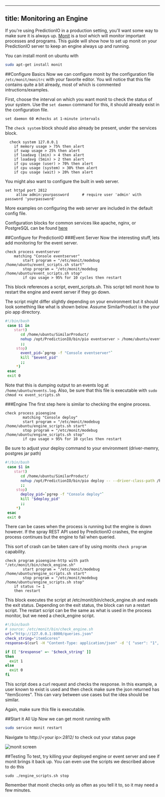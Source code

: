 <!--
Licensed to the Apache Software Foundation (ASF) under one or more
contributor license agreements.  See the NOTICE file distributed with
this work for additional information regarding copyright ownership.
The ASF licenses this file to You under the Apache License, Version 2.0
(the "License"); you may not use this file except in compliance with
the License.  You may obtain a copy of the License at

    http://www.apache.org/licenses/LICENSE-2.0

Unless required by applicable law or agreed to in writing, software
distributed under the License is distributed on an "AS IS" BASIS,
WITHOUT WARRANTIES OR CONDITIONS OF ANY KIND, either express or implied.
See the License for the specific language governing permissions and
limitations under the License.
-->

---
title: Monitoring an Engine
---

If you're using PredictionIO in a production setting, you'll want some way to make sure it is always up. [Monit](https://mmonit.com/monit/) is a tool which will monitor important processes and programs. This guide will show how to set up monit on your PredictionIO server to keep an engine always up and running.

You can install monit on ubuntu with

```bash
sudo apt-get install monit
```

##Configure Basics
Now we can configure monit by the configuration file  `/etc/monit/monitrc` with your favorite editor. You will notice that this file contains quite a bit already, most of which is commented intructions/examples.

First, choose the interval on which you want monit to check the status of your system. Use the `set daemon` command for this, it should already exist in the configuration file.

```
set daemon 60 #checks at 1-minute intervals
```

The `check system` block should also already be present, under the services block. 

```
  check system 127.0.0.1 
    if memory usage > 75% then alert
    if swap usage > 25% then alert
    if loadavg (1min) > 4 then alert
    if loadavg (5min) > 2 then alert
    if cpu usage (user) > 70% then alert
    if cpu usage (system) > 30% then alert
    if cpu usage (wait) > 20% then alert
```

You might also want to configure the built in web server.

```
set httpd port 2812
     allow admin:yourpassword      # require user 'admin' with password 'yourpassword'
```
More examples on configuring the web server are included in the default config file.

Configuration blocks for common services like apache, nginx, or PostgreSQL can be found [here](http://www.stuartellis.eu/articles/monit/) 

##Configure for PredictionIO
###Event Server 
Now the interesting stuff, lets add monitoring for the event server.

```     
check process eventserver
	matching "Console eventserver"
        start program = "/etc/monit/modebug /home/ubuntu/event_scripts.sh start"
        stop program = "/etc/monit/modebug /home/ubuntu/event_scripts.sh stop"
        if cpu usage > 95% for 10 cycles then restart
```
This block references a script, event_scripts.sh. This script tell monit how to restart the engine and event server if they go down. 

The script might differ slightly depending on your environment but it should look something like what is shown below. Assume SimilarProduct is the your pio app directory.

```bash
#!/bin/bash
 case $1 in
    start)
       cd /home/ubuntu/SimilarProduct/
       nohup /opt/PredictionIO/bin/pio eventserver > /home/ubuntu/events.log &
       ;;
     stop) 
       event_pid=`pgrep -f "Console eventserver"`
       kill "$event_pid"
       ;;
     *) 
 esac
 exit 0
``` 
Note that this is dumping output to an events log at `/home/ubuntu/events.log`. Also, be sure that this file is executable with `sudo chmod +x event_scripts.sh`

###Engine
The first step here is similar to checking the engine process. 

```
check process pioengine
        matching "Console deploy"
        start program = "/etc/monit/modebug /home/ubuntu/engine_scripts.sh start"
        stop program = "/etc/monit/modebug /home/ubuntu/engine_scripts.sh stop"
        if cpu usage > 95% for 10 cycles then restart
```
Be sure to adjust your deploy command to your environment (driver-memry, postgres jar path)

```bash
#!/bin/bash
 case $1 in
    start)
       cd /home/ubuntu/SimilarProduct/
       nohup /opt/PredictionIO/bin/pio deploy -- --driver-class-path /home/ubuntu/postgresql-9.4.1208.jre6.jar --driver-memory 16G > /home/ubuntu/deploy.log &
       ;;
     stop) 
       deploy_pid=`pgrep -f "Console deploy"`
       kill "$deploy_pid"
       ;;
     *) 
 esac
 exit 0
```

There can be  cases when the process is running but the engine is down however. If the spray REST API used by PredictionIO crashes, the engine process continues but the engine to fail when queried. 

This sort of crash can be taken care of by using monits `check program` capability. 

```
check program pioengine-http with path "/etc/monit/bin/check_engine.sh"
        start program = "/etc/monit/modebug /home/ubuntu/engine_scripts.sh start"
        stop program = "/etc/monit/modebug /home/ubuntu/engine_scripts.sh stop"
	if status != 1
	then restart
```
This block executes the script at /etc/monit/bin/check_engine.sh and reads the exit status. Depending on the exit status, the block can run a restart script. The restart script can be the same as what is used in the process monitor, but we need a check_engine script. 

```bash
#!/bin/bash
# source: /etc/monit/bin/check_engine.sh
url="http://127.0.0.1:8000/queries.json"
check_string="itemScores"
response=$(curl -H "Content-Type: application/json" -d '{ "user": "1", "num": 0}' $url)

if [[ "$response" =~ "$check_string" ]]
then
  exit 1
else
  exit 0
fi
```
This script does a curl request and checks the response. In this example, a user known to  exist is used and then check  make sure the json returned has "itemScores". This can vary between use cases but the idea should be similar. 

Again, make sure this file is executable.

##Start it All Up
Now we can get monit running with

```bash
sudo service monit restart
```

Navigate to http://\<your ip\>:2812/ to check out your status page

![monit screen](/images/monit.png)

##Testing
To test, try killing your deployed engine or event server and see if monit brings it back up. You can even use the scripts we described above to do this

```
sudo ./engine_scripts.sh stop
```

Remember that monit checks only as often as you tell it to, so it may need a few minutes.
